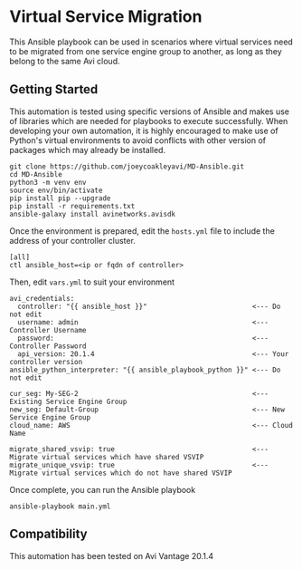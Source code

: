 # Virtual Service Migration
This Ansible playbook can be used in scenarios where virtual services need to be migrated from one service engine group to another, as long as they belong to the same Avi cloud.

## Getting Started
This automation is tested using specific versions of Ansible and makes use of libraries which are needed for playbooks to execute successfully. When developing your own automation, it is highly encouraged to make use of Python's virtual environments to avoid conflicts with other version of packages which may already be installed.

```
git clone https://github.com/joeycoakleyavi/MD-Ansible.git
cd MD-Ansible
python3 -m venv env
source env/bin/activate
pip install pip --upgrade
pip install -r requirements.txt
ansible-galaxy install avinetworks.avisdk
```

Once the environment is prepared, edit the `hosts.yml` file to include the address of your controller cluster.

```
[all]
ctl ansible_host=<ip or fqdn of controller>
```

Then, edit `vars.yml` to suit your environment

```
avi_credentials:
  controller: "{{ ansible_host }}"                          <--- Do not edit
  username: admin                                           <--- Controller Username
  password:                                                 <--- Controller Password
  api_version: 20.1.4                                       <--- Your controller version
ansible_python_interpreter: "{{ ansible_playbook_python }}" <--- Do not edit

cur_seg: My-SEG-2                                           <--- Existing Service Engine Group
new_seg: Default-Group                                      <--- New Service Engine Group
cloud_name: AWS                                             <--- Cloud Name 

migrate_shared_vsvip: true                                  <--- Migrate virtual services which have shared VSVIP
migrate_unique_vsvip: true                                  <--- Migrate virtual services which do not have shared VSVIP
```

Once complete, you can run the Ansible playbook

`ansible-playbook main.yml`

## Compatibility
This automation has been tested on Avi Vantage 20.1.4